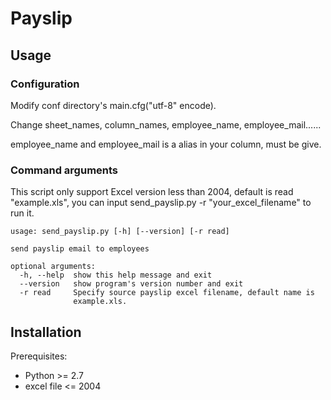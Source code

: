 # Payslip

## Usage

### Configuration
Modify conf directory's main.cfg("utf-8" encode).

Change sheet_names, column_names, employee_name, employee_mail......

employee_name and employee_mail is a alias in your column, must be give.

### Command arguments

This script only support Excel version less than 2004, default is read "example.xls", you can input send_payslip.py -r "your_excel_filename" to run it.

    usage: send_payslip.py [-h] [--version] [-r read]

    send payslip email to employees

    optional arguments:
      -h, --help  show this help message and exit
      --version   show program's version number and exit
      -r read     Specify source payslip excel filename, default name is
                  example.xls.

## Installation

Prerequisites:

* Python >= 2.7
* excel file <= 2004

